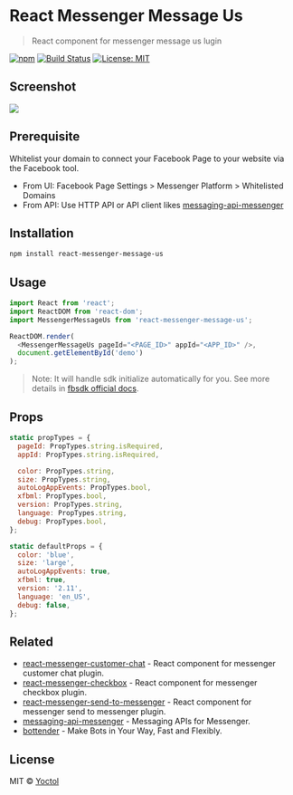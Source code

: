 # React Messenger Message Us

> React component for messenger message us lugin

[![npm](https://img.shields.io/npm/v/react-messenger-message-us.svg?style=flat-square)](https://www.npmjs.com/package/react-messenger-message-us)
[![Build Status](https://travis-ci.org/Yoctol/react-messenger-message-us.svg?branch=master)](https://travis-ci.org/Yoctol/react-messenger-message-us)
[![License: MIT](https://img.shields.io/badge/License-MIT-blue.svg)](https://opensource.org/licenses/MIT)

## Screenshot

![](https://user-images.githubusercontent.com/3382565/37636056-82b65fda-2c3a-11e8-92e4-df0121a0044f.png)

## Prerequisite

Whitelist your domain to connect your Facebook Page to your website via the
Facebook tool.

* From UI: Facebook Page Settings > Messenger Platform > Whitelisted Domains
* From API: Use HTTP API or API client likes
  [messaging-api-messenger](https://github.com/Yoctol/messaging-apis/tree/master/packages/messaging-api-messenger#setwhitelisteddomainsdomains)

## Installation

```sh
npm install react-messenger-message-us
```

## Usage

```js
import React from 'react';
import ReactDOM from 'react-dom';
import MessengerMessageUs from 'react-messenger-message-us';

ReactDOM.render(
  <MessengerMessageUs pageId="<PAGE_ID>" appId="<APP_ID>" />,
  document.getElementById('demo')
);
```

> Note: It will handle sdk initialize automatically for you. See more details in
> [fbsdk official docs](https://developers.facebook.com/docs/javascript/quickstart/).

## Props

```js
static propTypes = {
  pageId: PropTypes.string.isRequired,
  appId: PropTypes.string.isRequired,

  color: PropTypes.string,
  size: PropTypes.string,
  autoLogAppEvents: PropTypes.bool,
  xfbml: PropTypes.bool,
  version: PropTypes.string,
  language: PropTypes.string,
  debug: PropTypes.bool,
};

static defaultProps = {
  color: 'blue',
  size: 'large',
  autoLogAppEvents: true,
  xfbml: true,
  version: '2.11',
  language: 'en_US',
  debug: false,
};
```

## Related

* [react-messenger-customer-chat](https://github.com/Yoctol/react-messenger-customer-chat) - React component for messenger customer chat plugin.
* [react-messenger-checkbox](https://github.com/Yoctol/react-messenger-checkbox) - React component for messenger checkbox plugin.
* [react-messenger-send-to-messenger](https://github.com/Yoctol/react-messenger-send-to-messenger) - React component for messenger send to messenger plugin.
* [messaging-api-messenger](https://github.com/Yoctol/messaging-apis/tree/master/packages/messaging-api-messenger) - Messaging APIs for Messenger.
* [bottender](https://github.com/Yoctol/bottender) - Make Bots in Your Way, Fast and Flexibly.

## License

MIT © [Yoctol](https://github.com/Yoctol/react-messenger-message-us)

